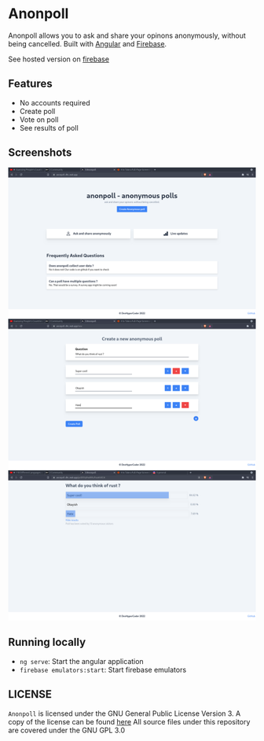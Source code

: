 # Anonpoll

Anonpoll allows you to ask and share your opinons anonymously, without being
cancelled. Built with [Angular](https://angular.io/) and
[Firebase](https://firebase.google.com/).

See hosted version on [firebase](https://anonpoll-dhc.web.app/)

## Features

- No accounts required
- Create poll
- Vote on poll
- See results of poll

## Screenshots

![`Anonpoll` Home](./res/anonpoll-home.png)
![`Anonpoll` Creating a new poll](./res/anonpoll-new.png)
![`Anonpoll` Viewing the result](./res/anonpoll-result.png)

## Running locally

- `ng serve`: Start the angular application
- `firebase emulators:start`: Start firebase emulators

## LICENSE

`Anonpoll` is licensed under the GNU General Public License Version 3. A copy of the license can be found [here](./LICENSE)
All source files under this repository are covered under the GNU GPL 3.0
